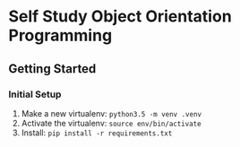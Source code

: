 Self Study Object Orientation Programming
=========================================

Getting Started
---------------

### Initial Setup ###
1. Make a new virtualenv: ``python3.5 -m venv .venv``
2. Activate the virtualenv: ``source env/bin/activate``
3. Install: ``pip install -r requirements.txt``


